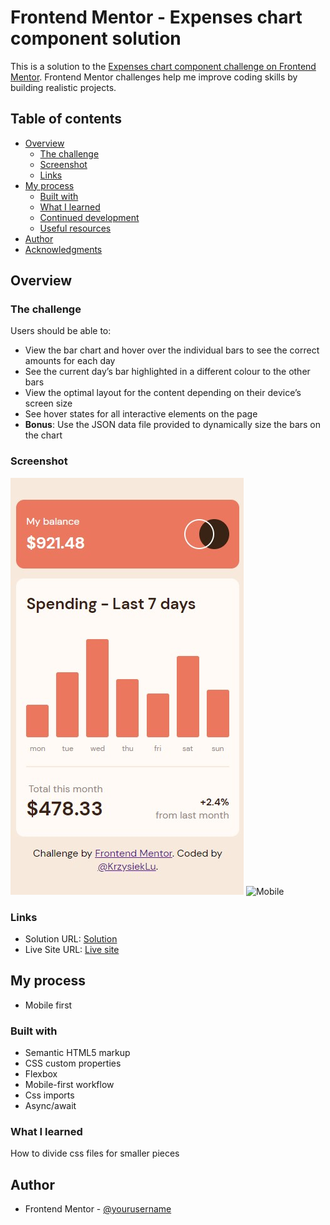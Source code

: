 # Frontend Mentor - Expenses chart component solution

This is a solution to the [Expenses chart component challenge on Frontend Mentor](https://www.frontendmentor.io/challenges/expenses-chart-component-e7yJBUdjwt). Frontend Mentor challenges help me improve coding skills by building realistic projects.

## Table of contents

- [Overview](#overview)
  - [The challenge](#the-challenge)
  - [Screenshot](#screenshot)
  - [Links](#links)
- [My process](#my-process)
  - [Built with](#built-with)
  - [What I learned](#what-i-learned)
  - [Continued development](#continued-development)
  - [Useful resources](#useful-resources)
- [Author](#author)
- [Acknowledgments](#acknowledgments)

## Overview

### The challenge

Users should be able to:

- View the bar chart and hover over the individual bars to see the correct amounts for each day
- See the current day’s bar highlighted in a different colour to the other bars
- View the optimal layout for the content depending on their device’s screen size
- See hover states for all interactive elements on the page
- **Bonus**: Use the JSON data file provided to dynamically size the bars on the chart

### Screenshot

![Mobile](./screenshots/mobile-screenshot.jpg)
![Mobile](./screenshots/desktop-screenshot.jpg.jpg)

### Links

- Solution URL: [Solution](https://www.frontendmentor.io/challenges/expenses-chart-component-e7yJBUdjwt/hub/responsive-card-with-chart-L9wPgEwdil)
- Live Site URL: [Live site](https://coruscating-sundae-3f0947.netlify.app)

## My process

- Mobile first

### Built with

- Semantic HTML5 markup
- CSS custom properties
- Flexbox
- Mobile-first workflow
- Css imports
- Async/await

### What I learned

How to divide css files for smaller pieces

## Author

- Frontend Mentor - [@yourusername](https://www.frontendmentor.io/profile/KrzysiekLu)
